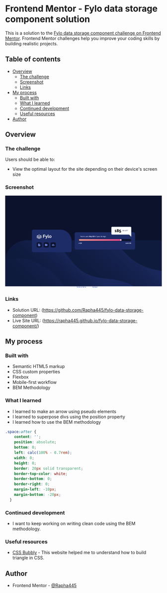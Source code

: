 # Frontend Mentor - Fylo data storage component solution

This is a solution to the [Fylo data storage component challenge on Frontend Mentor](https://www.frontendmentor.io/challenges/fylo-data-storage-component-1dZPRbV5n). Frontend Mentor challenges help you improve your coding skills by building realistic projects. 

## Table of contents

- [Overview](#overview)
  - [The challenge](#the-challenge)
  - [Screenshot](#screenshot)
  - [Links](#links)
- [My process](#my-process)
  - [Built with](#built-with)
  - [What I learned](#what-i-learned)
  - [Continued development](#continued-development)
  - [Useful resources](#useful-resources)
- [Author](#author)

## Overview

### The challenge

Users should be able to:

- View the optimal layout for the site depending on their device's screen size

### Screenshot

![](/screenshot.png)

### Links

- Solution URL: (https://github.com/Rapha445/fylo-data-storage-component)
- Live Site URL: (https://rapha445.github.io/fylo-data-storage-component/)

## My process

### Built with

- Semantic HTML5 markup
- CSS custom properties
- Flexbox
- Mobile-first workflow
- BEM Methodology

### What I learned

- I learned to make an arrow using pseudo elements
- I learned to superpose divs using the position property
- I learned how to use the BEM methodology

```css
.space:after {
    content: '';
    position: absolute;
    bottom: 0;
    left: calc(100% - 0.7rem);
    width: 0;
    height: 0;
    border: 20px solid transparent;
    border-top-color: white;
    border-bottom: 0;
    border-right: 0;
    margin-left: -10px;
    margin-bottom: -20px;
  }
```


### Continued development

- I want to keep working on writing clean code using the BEM methodology.

### Useful resources

- [CSS Bubbly](http://projects.verou.me/bubbly/) - This website helped me to understand how to build triangle in CSS.


## Author

- Frontend Mentor - [@Rapha445](https://www.frontendmentor.io/profile/Rapha445)

